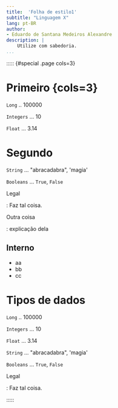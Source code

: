 ```yaml
---
title:  'Folha de estilo1'
subtitle: "Linguagem X"
lang: pt-BR
author:
- Eduardo de Santana Medeiros Alexandre
description: |
    Utilize com sabedoria.
...
```


::::: {#special .page cols=3}

# Primeiro {cols=3}

`Long` .. 100000

`Integers` ... 10

`Float` ... 3.14



# Segundo

`String` ... "abracadabra", 'magia'

`Booleans` ... `True`, `False`

Legal

: Faz tal coisa.

Outra coisa

: explicação dela

## Interno

  - aa
  - bb
  - cc

# Tipos de dados

`Long` .. 100000

`Integers` ... 10

`Float` ... 3.14

`String` ... "abracadabra", 'magia'

`Booleans` ... `True`, `False`

Legal

: Faz tal coisa.

:::::
